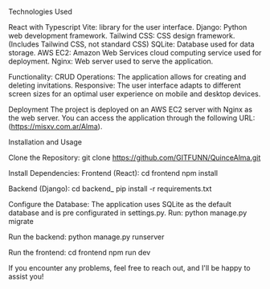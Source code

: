 Technologies Used

  React with Typescript Vite: library for the user interface.
  Django: Python web development framework.
  Tailwind CSS: CSS design framework. (Includes Tailwind CSS, not standard CSS)
  SQLite: Database used for data storage.
  AWS EC2: Amazon Web Services cloud computing service used for deployment.
  Nginx: Web server used to serve the application.
  
Functionality:
  CRUD Operations: The application allows for creating and deleting invitations.
  Responsive: The user interface adapts to different screen sizes for an optimal user experience on mobile and desktop devices.

Deployment
  The project is deployed on an AWS EC2 server with Nginx as the web server. You can access the application through the following URL: (https://misxv.com.ar/Alma).

Installation and Usage

Clone the Repository:
  git clone https://github.com/GITFUNN/QuinceAlma.git

Install Dependencies:
  Frontend (React):
  cd frontend
  npm install

Backend (Django):
  cd backend_
  pip install -r requirements.txt

Configure the Database:
  The application uses SQLite as the default database and is pre configurated in settings.py.
  Run:
  python manage.py migrate
  
Run the backend:
  python manage.py runserver

Run the frontend:
  cd frontend
  npm run dev

If you encounter any problems, feel free to reach out, and I'll be happy to assist you!
  

  



